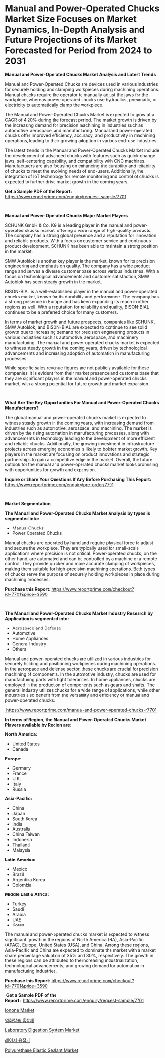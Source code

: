 <p><h1>Manual and Power-Operated Chucks Market Size Focuses on Market Dynamics, In-Depth Analysis and Future Projections of its Market Forecasted for Period from 2024 to 2031</h1></p><p><strong>Manual and Power-Operated Chucks Market Analysis and Latest Trends</strong></p>
<p><p>Manual and Power-Operated Chucks are devices used in various industries for securely holding and clamping workpieces during machining operations. Manual chucks require the operator to manually adjust the jaws for the workpiece, whereas power-operated chucks use hydraulics, pneumatic, or electricity to automatically clamp the workpiece.</p><p>The Manual and Power-Operated Chucks Market is expected to grow at a CAGR of 4.20% during the forecast period. The market growth is driven by the increasing demand for precision machining in industries such as automotive, aerospace, and manufacturing. Manual and power-operated chucks offer improved efficiency, accuracy, and productivity in machining operations, leading to their growing adoption in various end-use industries.</p><p>The latest trends in the Manual and Power-Operated Chucks Market include the development of advanced chucks with features such as quick-change jaws, self-centering capability, and compatibility with CNC machines. Manufacturers are also focusing on enhancing the durability and reliability of chucks to meet the evolving needs of end-users. Additionally, the integration of IoT technology for remote monitoring and control of chucks is expected to further drive market growth in the coming years.</p></p>
<p><strong>Get a Sample PDF of the Report:&nbsp;</strong> <a href="https://www.reportprime.com/enquiry/request-sample/7701">https://www.reportprime.com/enquiry/request-sample/7701</a></p>
<p>&nbsp;</p>
<p><strong>Manual and Power-Operated Chucks Major Market Players</strong></p>
<p><p>SCHUNK GmbH & Co. KG is a leading player in the manual and power-operated chucks market, offering a wide range of high-quality products. The company has a strong global presence and a reputation for innovation and reliable products. With a focus on customer service and continuous product development, SCHUNK has been able to maintain a strong position in the market.</p><p>SMW Autoblok is another key player in the market, known for its precision engineering and emphasis on quality. The company has a wide product range and serves a diverse customer base across various industries. With a focus on technological advancements and customer satisfaction, SMW Autoblok has seen steady growth in the market.</p><p>BISON-BIAL is a well-established player in the manual and power-operated chucks market, known for its durability and performance. The company has a strong presence in Europe and has been expanding its reach in other regions as well. With a reputation for reliability and quality, BISON-BIAL continues to be a preferred choice for many customers.</p><p>In terms of market growth and future prospects, companies like SCHUNK, SMW Autoblok, and BISON-BIAL are expected to continue to see solid growth due to increasing demand for precision engineering products in various industries such as automotive, aerospace, and machinery manufacturing. The manual and power-operated chucks market is expected to witness steady growth in the coming years, driven by technological advancements and increasing adoption of automation in manufacturing processes.</p><p>While specific sales revenue figures are not publicly available for these companies, it is evident from their market presence and customer base that they are significant players in the manual and power-operated chucks market, with a strong potential for future growth and market expansion.</p></p>
<p>&nbsp;</p>
<p><strong>What Are The Key Opportunities For Manual and Power-Operated Chucks Manufacturers?</strong></p>
<p><p>The global manual and power-operated chucks market is expected to witness steady growth in the coming years, with increasing demand from industries such as automotive, aerospace, and machining. The market is driven by the rising automation in manufacturing processes, along with advancements in technology leading to the development of more efficient and reliable chucks. Additionally, the growing investment in infrastructure projects across emerging economies is likely to bolster market growth. Key players in the market are focusing on product innovations and strategic partnerships to gain a competitive edge in the market. Overall, the future outlook for the manual and power-operated chucks market looks promising with opportunities for growth and expansion.</p></p>
<p><strong>Inquire or Share Your Questions If Any Before Purchasing This Report:</strong> <a href="https://www.reportprime.com/enquiry/pre-order/7701">https://www.reportprime.com/enquiry/pre-order/7701</a></p>
<p>&nbsp;</p>
<p><strong>Market Segmentation</strong></p>
<p><strong>The Manual and Power-Operated Chucks Market Analysis by types is segmented into:</strong></p>
<p><ul><li>Manual Chucks</li><li>Power Operated Chucks</li></ul></p>
<p><p>Manual chucks are operated by hand and require physical force to adjust and secure the workpiece. They are typically used for small-scale applications where precision is not critical. Power-operated chucks, on the other hand, are automated and can be controlled by a machine or a remote control. They provide quicker and more accurate clamping of workpieces, making them suitable for high-precision machining operations. Both types of chucks serve the purpose of securely holding workpieces in place during machining processes.</p></p>
<p><strong>Purchase this Report:&nbsp;</strong><a href="https://www.reportprime.com/checkout?id=7701&price=3590">https://www.reportprime.com/checkout?id=7701&price=3590</a></p>
<p>&nbsp;</p>
<p><strong>The Manual and Power-Operated Chucks Market Industry Research by Application is segmented into:</strong></p>
<p><ul><li>Aerospace and Defense</li><li>Automotive</li><li>Home Appliances</li><li>General Industry</li><li>Others</li></ul></p>
<p><p>Manual and power-operated chucks are utilized in various industries for securely holding and positioning workpieces during machining operations. In the aerospace and defense sector, these chucks are crucial for precision machining of components. In the automotive industry, chucks are used for manufacturing parts with tight tolerances. In home appliances, chucks are employed in the production of components such as gears and shafts. The general industry utilizes chucks for a wide range of applications, while other industries also benefit from the versatility and efficiency of manual and power-operated chucks.</p></p>
<p><a href="https://www.reportprime.com/manual-and-power-operated-chucks-r7701">&nbsp;https://www.reportprime.com/manual-and-power-operated-chucks-r7701</a></p>
<p><strong>In terms of Region, the Manual and Power-Operated Chucks Market Players available by Region are:</strong></p>
<p>
    <p> <strong> North America: </strong>
        <ul>
            <li>United States</li>
            <li>Canada</li>
        </ul>
        </p> 
    <p> <strong> Europe: </strong>
        <ul>
            <li>Germany</li>
            <li>France</li>
            <li>U.K.</li>
            <li>Italy</li>
            <li>Russia</li>
        </ul>
        </p> 
    <p> <strong> Asia-Pacific: </strong>
        <ul>
            <li>China</li>
            <li>Japan</li>
            <li>South Korea</li>
            <li>India</li>
            <li>Australia</li>
            <li>China Taiwan</li>
            <li>Indonesia</li>
            <li>Thailand</li>
            <li>Malaysia</li>
        </ul>
        </p> 
    <p> <strong> Latin America: </strong>
        <ul>
            <li>Mexico</li>
            <li>Brazil</li>
            <li>Argentina Korea</li>
            <li>Colombia</li>
        </ul>
        </p> 
    <p> <strong> Middle East & Africa: </strong>
        <ul>
            <li>Turkey</li>
            <li>Saudi</li>
            <li>Arabia</li>
            <li>UAE</li>
            <li>Korea</li>
        </ul>
    </p>
    </p>
<p><p>The manual and power-operated chucks market is expected to witness significant growth in the regions of North America (NA), Asia-Pacific (APAC), Europe, United States (USA), and China. Among these regions, Asia-Pacific and China are expected to dominate the market with a market share percentage valuation of 35% and 30%, respectively. The growth in these regions can be attributed to the increasing industrialization, technological advancements, and growing demand for automation in manufacturing industries.</p></p>
<p><strong>Purchase this Report: </strong><a href="https://www.reportprime.com/checkout?id=7701&price=3590">https://www.reportprime.com/checkout?id=7701&price=3590</a></p>
<p>&nbsp;<strong>Get a Sample PDF of the Report:&nbsp;&nbsp;</strong><a href="https://www.reportprime.com/enquiry/request-sample/7701">https://www.reportprime.com/enquiry/request-sample/7701</a></p>
<p><strong></strong></p>
<p><p><a href="https://issuu.com/reportprime-2/docs/ionone-market-size-2030.pptx">Ionone Market</a></p><p><a href="https://github.com/trmesnao7959541/Market-Research-Report-List-1/blob/main/549667626851.md">염화칼슘 흡착제</a></p><p><a href="https://github.com/sonuprakash1/Market-Research-Report-List-2/blob/main/laboratory-digestion-system-market.md">Laboratory Digestion System Market</a></p><p><a href="https://github.com/vsn7qpua81q/Market-Research-Report-List-1/blob/main/199058726853.md">레이저 용접기</a></p><p><a href="https://issuu.com/reportprime-2/docs/polyurethane-elastic-sealant-market-size-2030.pptx">Polyurethane Elastic Sealant Market</a></p></p>